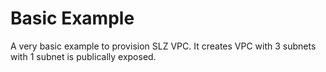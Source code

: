 # Basic Example

A very basic example to provision SLZ VPC. It creates VPC with 3 subnets with 1 subnet is publically exposed.
